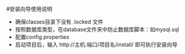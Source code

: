 #安装向导使用说明

* 确保classes目录下没有 .locked 文件
* 按照数据库类型，在database文件夹中防止数据库脚本：如mysql.sql
* 配置config.properties
* 启动项目后，输入 http://主机:端口/项目名/install/ 即可执行安装向导